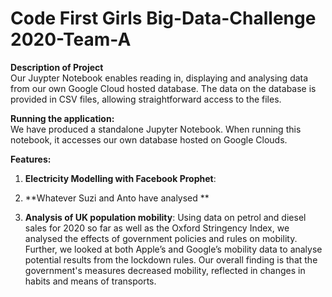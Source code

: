 # Code First Girls Big-Data-Challenge 2020-Team-A

**Description of Project**  
Our Juypter Notebook enables reading in, displaying and analysing data from our own Google Cloud hosted database. The data on the database is provided in CSV files, allowing straightforward access to the files. 

**Running the application:**  
We have produced a standalone Jupyter Notebook. When running this notebook, it accesses our own database hosted on Google Clouds.

**Features:**

1. **Electricity Modelling with Facebook Prophet**: 


2. **Whatever Suzi and Anto have analysed **



3. **Analysis of UK population mobility**:
Using data on petrol and diesel sales for 2020 so far as well as the Oxford Stringency Index, we analysed the effects of government policies and rules on mobility. Further, we looked at both Apple’s and Google’s mobility data to analyse potential results from the lockdown rules.
Our overall finding is that the government's measures decreased mobility, reflected in changes in habits and means of transports. 


